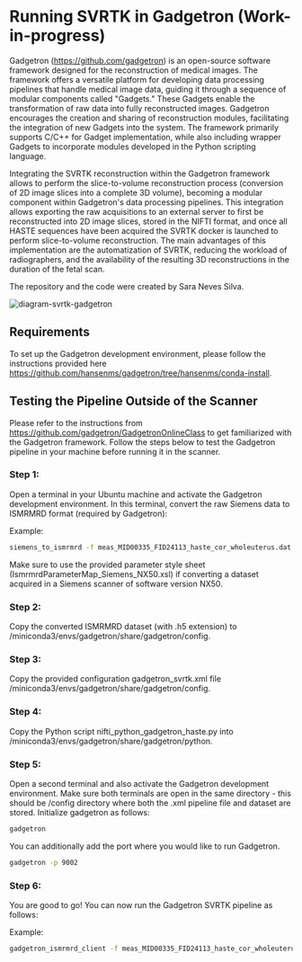 # Running SVRTK in Gadgetron (Work-in-progress)

Gadgetron (https://github.com/gadgetron) is an open-source software framework designed for the reconstruction of medical images. The framework offers a versatile platform for developing data processing pipelines that handle medical image data, guiding it through a sequence of modular components called "Gadgets." These Gadgets enable the transformation of raw data into fully reconstructed images. Gadgetron encourages the creation and sharing of reconstruction modules, facilitating the integration of new Gadgets into the system. The framework primarily supports C/C++ for Gadget implementation, while also including wrapper Gadgets to incorporate modules developed in the Python scripting language.

Integrating the SVRTK reconstruction within the Gadgetron framework allows to perform the slice-to-volume reconstruction process (conversion of 2D image slices into a complete 3D volume), becoming a modular component within Gadgetron's data processing pipelines. This integration allows exporting the raw acquisitions to an external server to first be reconstructed into 2D image slices, stored in the NIFTI format, and once all HASTE sequences have been acquired the SVRTK docker is launched to perform slice-to-volume reconstruction. The main advantages of this implementation are the automatization of SVRTK, reducing the workload of radiographers, and the availability of the resulting 3D reconstructions in the duration of the fetal scan.

The repository and the code were created by Sara Neves Silva.

![diagram-svrtk-gadgetron](https://github.com/SVRTK/gadgetron-svrtk-integration/assets/72754856/1b1f3e79-8cca-40cb-9a35-d956d70f8415)

## Requirements

To set up the Gadgetron development environment, please follow the instructions provided here https://github.com/hansenms/gadgetron/tree/hansenms/conda-install.

## Testing the Pipeline Outside of the Scanner

Please refer to the instructions from https://github.com/gadgetron/GadgetronOnlineClass to get familiarized with the Gadgetron framework. Follow the steps below to test the Gadgetron pipeline in your machine before running it in the scanner.

### Step 1: 
Open a terminal in your Ubuntu machine and activate the Gadgetron development environment. In this terminal, convert the raw Siemens data to ISMRMRD format (required by Gadgetron):

Example:
```bash
siemens_to_ismrmrd -f meas_MID00335_FID24113_haste_cor_wholeuterus.dat --skipSyncData -x IsmrmrdParameterMap_Siemens_NX50.xsl -z 2 -o meas_MID00335_FID24113_haste_cor_wholeuterus.h5
```
Make sure to use the provided parameter style sheet (IsmrmrdParameterMap_Siemens_NX50.xsl) if converting a dataset acquired in a Siemens scanner of software version NX50.

### Step 2: 
Copy the converted ISMRMRD dataset (with .h5 extension) to /miniconda3/envs/gadgetron/share/gadgetron/config.

### Step 3: 
Copy the provided configuration gadgetron_svrtk.xml file /miniconda3/envs/gadgetron/share/gadgetron/config.

### Step 4:
Copy the Python script nifti_python_gadgetron_haste.py into /miniconda3/envs/gadgetron/share/gadgetron/python.

### Step 5:
Open a second terminal and also activate the Gadgetron development environment. Make sure both terminals are open in the same directory - this should be /config directory where both the .xml pipeline file and dataset are stored. Initialize gadgetron as follows:

```bash
gadgetron
```

You can additionally add the port where you would like to run Gadgetron.

```bash
gadgetron -p 9002
```

### Step 6: 
You are good to go! You can now run the Gadgetron SVRTK pipeline as follows:

Example:
```bash
gadgetron_ismrmrd_client -f meas_MID00335_FID24113_haste_cor_wholeuterus.h5 -C gadgetron_svrtk.xml -o meas_MID00335_FID24113_haste_cor_wholeuterus_r001.h5
```
